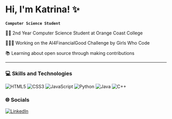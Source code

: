 <!-- Introduction Section -->
# Hi, I'm Katrina! ✨
**`Computer Science Student`**

<!-- Summary/Bio Section -->
👩‍🎓 2nd Year Computer Science Student at Orange Coast College

👩🏻‍💻 Working on the AI4FinancialGood Challenge by Girls Who Code

📚 Learning about open source through making contributions

---

<!--GitHub Stats Section -->
<!-- # 📊 GitHub Stats -->

<!-- GitHub stats from https://github.com/anuraghazra/github-readme-stats -->
<!-- ![](https://github-readme-stats.vercel.app/api?username=huynhkatrina&theme=tokyonight&hide_border=false&include_all_commits=false&count_private=false)<br/> -->
<!-- ![](https://github-readme-streak-stats.herokuapp.com/?user=huynhkatrina&theme=tokyonight&hide_border=false)<br/> -->
<!-- ![](https://github-readme-stats.vercel.app/api/top-langs/?username=huynhkatrina&theme=tokyonight&hide_border=false&include_all_commits=false&count_private=false&layout=compact) -->
<!-- ![](https://github-profile-trophy.vercel.app/?username=huynhkatrina&theme=tokyonight&no-frame=false&no-bg=false&margin-w=4) -->

<!-- Skills and Technologies Section -->
### 💻 Skills and Technologies

<!-- Badges from https://github.com/Ileriayo/markdown-badges -->
![HTML5](https://img.shields.io/badge/html5-%23E34F26.svg?style=for-the-badge&logo=html5&logoColor=white)
![CSS3](https://img.shields.io/badge/css3-%231572B6.svg?style=for-the-badge&logo=css3&logoColor=white)
![JavaScript](https://img.shields.io/badge/javascript-%23323330.svg?style=for-the-badge&logo=javascript&logoColor=%23F7DF1E)
![Python](https://img.shields.io/badge/python-3670A0?style=for-the-badge&logo=python&logoColor=ffdd54)
![Java](https://img.shields.io/badge/java-%23ED8B00.svg?style=for-the-badge&logo=openjdk&logoColor=white)
![C++](https://img.shields.io/badge/c++-%2300599C.svg?style=for-the-badge&logo=c%2B%2B&logoColor=white)

<!-- Top Projects Section -->

<!-- Top Contributed Repo Section -->
<!-- ![](https://github-contributor-stats.vercel.app/api?username=huynhkatrina&limit=5&theme=tokyonight&combine_all_yearly_contributions=true) -->

<!-- Socials/Contact Info Section -->
### 🌐 Socials 
[![LinkedIn](https://img.shields.io/badge/LinkedIn-%230077B5.svg?logo=linkedin&logoColor=white)](https://linkedin.com/in/https://www.linkedin.com/in/katrina-huynh-csocc/)
